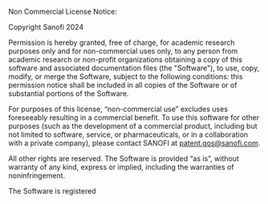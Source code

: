 Non Commercial License Notice: 

Copyright Sanofi 2024

Permission is hereby granted, free of charge, for academic research purposes only and for non-commercial uses only, to any person from academic research or non-profit organizations obtaining a copy of this software and associated documentation files (the "Software"), to use, copy, modify, or merge the Software, subject to the following conditions: this permission notice shall be included in all copies of the Software or of substantial portions of the Software. 

For purposes of this license, “non-commercial use” excludes uses foreseeably resulting in a commercial benefit. To use this software for other purposes (such as the development of a commercial product, including but not limited to software, service, or pharmaceuticals, or in a collaboration with a private company), please contact SANOFI at patent.gos@sanofi.com. 

All other rights are reserved. The Software is provided “as is”, without warranty of any kind, express or implied, including the warranties of noninfringement. 

The Software is registered